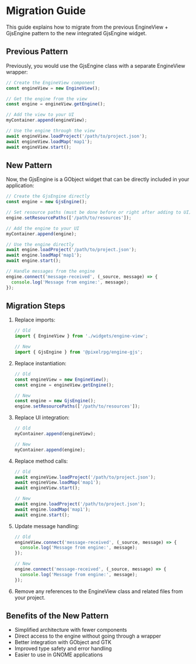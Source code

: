 # Migration Guide

This guide explains how to migrate from the previous EngineView + GjsEngine pattern to the new integrated GjsEngine widget.

## Previous Pattern

Previously, you would use the GjsEngine class with a separate EngineView wrapper:

```typescript
// Create the EngineView component
const engineView = new EngineView();

// Get the engine from the view
const engine = engineView.getEngine();

// Add the view to your UI
myContainer.append(engineView);

// Use the engine through the view
await engineView.loadProject('/path/to/project.json');
await engineView.loadMap('map1');
await engineView.start();
```

## New Pattern

Now, the GjsEngine is a GObject widget that can be directly included in your application:

```typescript
// Create the GjsEngine directly
const engine = new GjsEngine();

// Set resource paths (must be done before or right after adding to UI)
engine.setResourcePaths(['/path/to/resources']);

// Add the engine to your UI
myContainer.append(engine);

// Use the engine directly
await engine.loadProject('/path/to/project.json');
await engine.loadMap('map1');
await engine.start();

// Handle messages from the engine
engine.connect('message-received', (_source, message) => {
  console.log('Message from engine:', message);
});
```

## Migration Steps

1. Replace imports:
   ```typescript
   // Old
   import { EngineView } from './widgets/engine-view';
   
   // New
   import { GjsEngine } from '@pixelrpg/engine-gjs';
   ```

2. Replace instantiation:
   ```typescript
   // Old
   const engineView = new EngineView();
   const engine = engineView.getEngine();
   
   // New
   const engine = new GjsEngine();
   engine.setResourcePaths(['/path/to/resources']);
   ```

3. Replace UI integration:
   ```typescript
   // Old
   myContainer.append(engineView);
   
   // New
   myContainer.append(engine);
   ```

4. Replace method calls:
   ```typescript
   // Old
   await engineView.loadProject('/path/to/project.json');
   await engineView.loadMap('map1');
   await engineView.start();
   
   // New
   await engine.loadProject('/path/to/project.json');
   await engine.loadMap('map1');
   await engine.start();
   ```

5. Update message handling:
   ```typescript
   // Old
   engineView.connect('message-received', (_source, message) => {
     console.log('Message from engine:', message);
   });
   
   // New
   engine.connect('message-received', (_source, message) => {
     console.log('Message from engine:', message);
   });
   ```

6. Remove any references to the EngineView class and related files from your project.

## Benefits of the New Pattern

- Simplified architecture with fewer components
- Direct access to the engine without going through a wrapper
- Better integration with GObject and GTK
- Improved type safety and error handling
- Easier to use in GNOME applications 